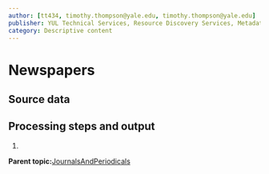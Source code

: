 ```yaml
---
author: [tt434, timothy.thompson@yale.edu, timothy.thompson@yale.edu]
publisher: YUL Technical Services, Resource Discovery Services, Metadata Services Unit
category: Descriptive content
---
```


# Newspapers

## Source data

## Processing steps and output

1.  
**Parent topic:**[JournalsAndPeriodicals](../../concepts/supertypes/journalsandperiodicals.md)

